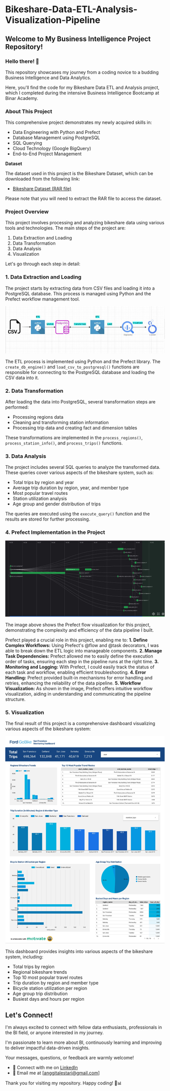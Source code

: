 # Bikeshare-Data-ETL-Analysis-Visualization-Pipeline

## Welcome to My Business Intelligence Project Repository!

### Hello there! 👋 

This repository showcases my journey from a coding novice to a budding Business Intelligence and Data Analytics. 

Here, you'll find the code for my Bikeshare Data ETL and Analysis project, which I completed during the intensive Business Intelligence Bootcamp at Binar Academy.

### About This Project

This comprehensive project demonstrates my newly acquired skills in:
* Data Engineering with Python and Prefect
* Database Management using PostgreSQL
* SQL Querying
* Cloud Technology (Google BigQuery)
* End-to-End Project Management

**Dataset** 

The dataset used in this project is the Bikeshare Dataset, which can be downloaded from the following link: 

* [Bikeshare Dataset (RAR file)](https://bikesharedataset.s3.ap-southeast-2.amazonaws.com/Bikeshare_Dataset/Bikeshare_Dataset.rar) 

Please note that you will need to extract the RAR file to access the dataset.


### Project Overview

This project involves processing and analyzing bikeshare data using various tools and technologies. The main steps of the project are:

1. Data Extraction and Loading
2. Data Transformation
3. Data Analysis
4. Visualization

Let's go through each step in detail:

### 1. Data Extraction and Loading

The project starts by extracting data from CSV files and loading it into a PostgreSQL database. This process is managed using Python and the Prefect workflow management tool.

![alt text](https://github.com/AnggitaLestari/End-to-end-pipeline-and-visualization-for-bikeshare/blob/main/Images/system%20diagram.JPG?raw=true)

The ETL process is implemented using Python and the Prefect library. The `create_db_engine()` and `load_csv_to_postgresql()` functions are responsible for connecting to the PostgreSQL database and loading the CSV data into it.

### 2. Data Transformation

After loading the data into PostgreSQL, several transformation steps are performed:
* Processing regions data
* Cleaning and transforming station information
* Processing trip data and creating fact and dimension tables

These transformations are implemented in the `process_regions()`, `process_station_info()`, and `process_trips()` functions.

### 3. Data Analysis

The project includes several SQL queries to analyze the transformed data. These queries cover various aspects of the bikeshare system, such as:
* Total trips by region and year
* Average trip duration by region, year, and member type
* Most popular travel routes
* Station utilization analysis
* Age group and gender distribution of trips

The queries are executed using the `execute_query()` function and the results are stored for further processing.

### 4. Prefect Implementation in the Project

![alt text](https://github.com/AnggitaLestari/End-to-end-pipeline-and-visualization-for-bikeshare/blob/main/Images/prefect%20bikeshare.JPG?raw=true)

The image above shows the Prefect flow visualization for this project, demonstrating the complexity and efficiency of the data pipeline I built.

Prefect played a crucial role in this project, enabling me to:
**1. Define Complex Workflows:** Using Prefect's @flow and @task decorators, I was able to break down the ETL logic into manageable components.
**2. Manage Task Dependencies:** Prefect allowed me to easily define the execution order of tasks, ensuring each step in the pipeline runs at the right time.
**3. Monitoring and Logging:** With Prefect, I could easily track the status of each task and workflow, enabling efficient troubleshooting.
**4. Error Handling:** Prefect provided built-in mechanisms for error handling and retries, enhancing the reliability of the data pipeline.
**5. Workflow Visualization:** As shown in the image, Prefect offers intuitive workflow visualization, aiding in understanding and communicating the pipeline structure.

### 5. Visualization

The final result of this project is a comprehensive dashboard visualizing various aspects of the bikeshare system:

![alt text](https://github.com/AnggitaLestari/End-to-end-pipeline-and-visualization-for-bikeshare/blob/main/Images/San_Francisco_Ford_GoBike_Share_Monitoring_Dashboard.jpeg?raw=true)

This dashboard provides insights into various aspects of the bikeshare system, including:
* Total trips by region
* Regional bikeshare trends
* Top 10 most popular travel routes
* Trip duration by region and member type
* Bicycle station utilization per region
* Age group trip distribution
* Busiest days and hours per region

## Let's Connect!

I'm always excited to connect with fellow data enthusiasts, professionals in the BI field, or anyone interested in my journey. 

I'm passionate to learn more about BI, continuously learning and improving to deliver impactful data-driven insights. 

Your messages, questions, or feedback are warmly welcome!

* 💼 Connect with me on [LinkedIn](www.linkedin.com/in/4nggitalestari)
* 📧 Email me at [anggitalestari@gmail.com]


Thank you for visiting my repository. Happy coding! 🚀📊
